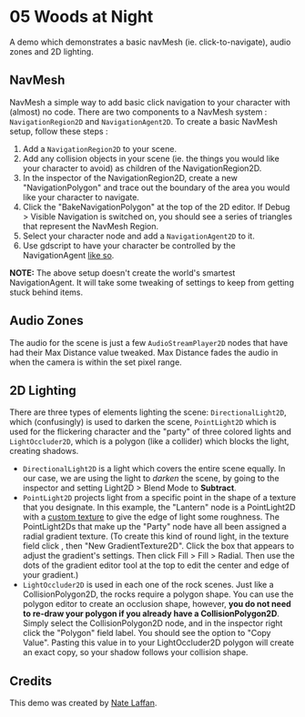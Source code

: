 # 05 Woods at Night

A demo which demonstrates a basic navMesh (ie. click-to-navigate), audio zones and 2D lighting.

## NavMesh

NavMesh a simple way to add basic click navigation to your character with (almost) no code. There are two components to a NavMesh system : `NavigationRegion2D` and `NavigationAgent2D`. To create a basic NavMesh setup, follow these steps :

1. Add a `NavigationRegion2D` to your scene.
2. Add any collision objects in your scene (ie. the things you would like your character to avoid) as children of the NavigationRegion2D.
3. In the inspector of the NavigationRegion2D, create a new "NavigationPolygon" and trace out the boundary of the area you would like your character to navigate.
4. Click the "BakeNavigationPolygon" at the top of the 2D editor. If Debug > Visible Navigation is switched on, you should see a series of triangles that represent the NavMesh Region.
5. Select your character node and add a `NavigationAgent2D` to it.
6. Use gdscript to have your character be controlled by the NavigationAgent [like so](./scripts/character.gd).

**NOTE:** The above setup doesn't create the world's smartest NavigationAgent. It will take some tweaking of settings to keep from getting stuck behind items.

## Audio Zones

The audio for the scene is just a few `AudioStreamPlayer2D` nodes that have had their Max Distance value tweaked. Max Distance fades the audio in when the camera is within the set pixel range.

## 2D Lighting

There are three types of elements lighting the scene: `DirectionalLight2D`, which (confusingly) is used to darken the scene, `PointLight2D` which is used for the flickering character and the "party" of three colored lights and `LightOccluder2D`, which is a polygon (like a collider) which blocks the light, creating shadows.

- `DirectionalLight2D` is a light which covers the entire scene equally.  In our case, we are using the light to _darken_ the scene, by going to the inspector and setting Light2D > Blend Mode to **Subtract**.
- `PointLight2D` projects light from a specific point in the shape of a texture that you designate.  In this example, the "Lantern" node is a PointLight2D with a [custom texture](./assets/png/pointlight_texture.png) to give the edge of light some roughness.  The PointLight2Ds that make up the "Party" node have all been assigned a radial gradient texture.  (To create this kind of round light, in the texture field click <empty>, then "New GradientTexture2D".  Click the box that appears to adjust the gradient's settings.  Then click Fill > Fill > Radial. Then use the dots of the gradient editor tool at the top to edit the center and edge of your gradient.)
- `LightOccluder2D` is used in each one of the rock scenes.  Just like a CollisionPolygon2D, the rocks require a polygon shape. You can use the polygon editor to create an occlusion shape, however, **you do not need to re-draw your polygon if you already have a CollisionPolygon2D**.  Simply select the CollisionPolygon2D node, and in the inspector right click the "Polygon" field label. You should see the option to "Copy Value".  Pasting this value in to your LightOccluder2D polygon will create an exact copy, so your shadow follows your collision shape.


## Credits
This demo was created by [Nate Laffan](https://github.com/laffan).
